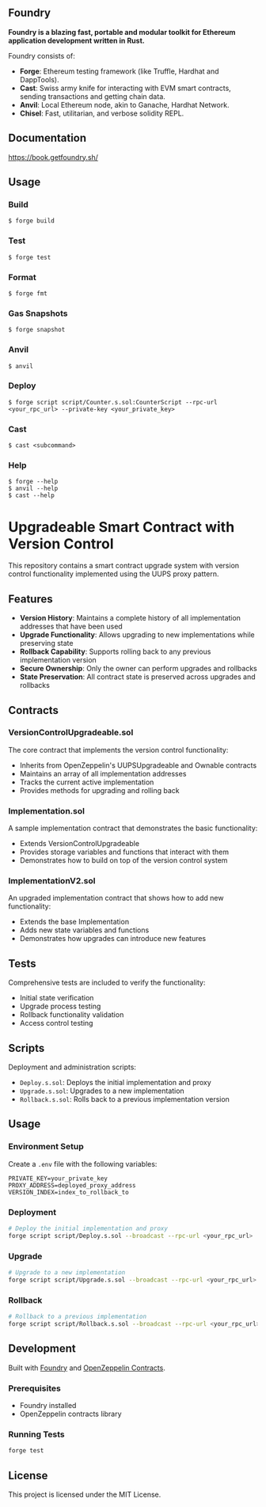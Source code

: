 ## Foundry

**Foundry is a blazing fast, portable and modular toolkit for Ethereum application development written in Rust.**

Foundry consists of:

-   **Forge**: Ethereum testing framework (like Truffle, Hardhat and DappTools).
-   **Cast**: Swiss army knife for interacting with EVM smart contracts, sending transactions and getting chain data.
-   **Anvil**: Local Ethereum node, akin to Ganache, Hardhat Network.
-   **Chisel**: Fast, utilitarian, and verbose solidity REPL.

## Documentation

https://book.getfoundry.sh/

## Usage

### Build

```shell
$ forge build
```

### Test

```shell
$ forge test
```

### Format

```shell
$ forge fmt
```

### Gas Snapshots

```shell
$ forge snapshot
```

### Anvil

```shell
$ anvil
```

### Deploy

```shell
$ forge script script/Counter.s.sol:CounterScript --rpc-url <your_rpc_url> --private-key <your_private_key>
```

### Cast

```shell
$ cast <subcommand>
```

### Help

```shell
$ forge --help
$ anvil --help
$ cast --help
```

# Upgradeable Smart Contract with Version Control

This repository contains a smart contract upgrade system with version control functionality implemented using the UUPS proxy pattern.

## Features

- **Version History**: Maintains a complete history of all implementation addresses that have been used
- **Upgrade Functionality**: Allows upgrading to new implementations while preserving state
- **Rollback Capability**: Supports rolling back to any previous implementation version
- **Secure Ownership**: Only the owner can perform upgrades and rollbacks
- **State Preservation**: All contract state is preserved across upgrades and rollbacks

## Contracts

### VersionControlUpgradeable.sol

The core contract that implements the version control functionality:

- Inherits from OpenZeppelin's UUPSUpgradeable and Ownable contracts
- Maintains an array of all implementation addresses
- Tracks the current active implementation
- Provides methods for upgrading and rolling back

### Implementation.sol

A sample implementation contract that demonstrates the basic functionality:

- Extends VersionControlUpgradeable
- Provides storage variables and functions that interact with them
- Demonstrates how to build on top of the version control system

### ImplementationV2.sol

An upgraded implementation contract that shows how to add new functionality:

- Extends the base Implementation
- Adds new state variables and functions
- Demonstrates how upgrades can introduce new features

## Tests

Comprehensive tests are included to verify the functionality:

- Initial state verification
- Upgrade process testing
- Rollback functionality validation
- Access control testing

## Scripts

Deployment and administration scripts:

- `Deploy.s.sol`: Deploys the initial implementation and proxy
- `Upgrade.s.sol`: Upgrades to a new implementation
- `Rollback.s.sol`: Rolls back to a previous implementation version

## Usage

### Environment Setup

Create a `.env` file with the following variables:

```
PRIVATE_KEY=your_private_key
PROXY_ADDRESS=deployed_proxy_address
VERSION_INDEX=index_to_rollback_to
```

### Deployment

```bash
# Deploy the initial implementation and proxy
forge script script/Deploy.s.sol --broadcast --rpc-url <your_rpc_url>
```

### Upgrade

```bash
# Upgrade to a new implementation
forge script script/Upgrade.s.sol --broadcast --rpc-url <your_rpc_url>
```

### Rollback

```bash
# Rollback to a previous implementation
forge script script/Rollback.s.sol --broadcast --rpc-url <your_rpc_url>
```

## Development

Built with [Foundry](https://github.com/foundry-rs/foundry) and [OpenZeppelin Contracts](https://github.com/OpenZeppelin/openzeppelin-contracts).

### Prerequisites

- Foundry installed
- OpenZeppelin contracts library

### Running Tests

```bash
forge test
```

## License

This project is licensed under the MIT License.
